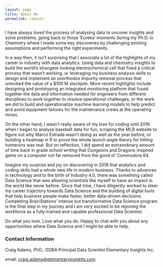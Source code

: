 ```yaml
---
layout: page
title: About Me
permalink: /about/
---
```


I have always loved the process of analysing data to uncover insights and solve problems, going back to those ‘Eureka’ moments during my Ph.D. in Chemistry where I made some key discoveries by challenging existing assumptions and performing the right experiments.

In a way then, it isn’t surprising that I associate a lot of the highlights of my career in industry with data analytics:   Using data and chemistry insights to build the world’s strangest-looking electrochemical cell that fixed a critical process that wasn’t working, or leveraging my business analysis skills to design and implement an unorthodox impurity removal process that unlocked the value of a $100 M stockpile.  More recent highlights include designing and prototyping an integrated monitoring platform that fused together the data and information needed for engineers from different disciplines to work together to resolve operational challenges, or the work we did to build and operationalize machine learning models to help predict and avoid equipment failures for the maintenance crews at the operating mines.

On the other hand, I wasn’t really aware of my love for coding until 2016 when I began to analyse baseball data for fun, scraping the MLB website to figure out why Marco Estrada wasn’t doing as well as the year before, or building a heatmap in R to prove the whole launch angle theory for hitting homeruns was real.  But on reflection, I did spend an extraordinary amount of time back in grade school writing that Dungeons and Dragons-inspired game on a computer not far removed from the good ol’ Commodore 64.

Imagine my surprise and joy on discovering in 2018 that analytics and coding skills had a whole new life in modern business.  Thanks to advances in technology and to the birth of Industry 4.0, there was something called Data Science that was allowing scientists like myself to have an impact in the world like never before.  Since that time, I have diligently worked to steer my career trajectory towards Data Science and the building of digital tools that help business people make faster, better data-driven decisions.   Completing BrainStations’ intense but transformative Data Science program is the final step in my journey and I am very excited to be rejoining the workforce as a fully-trained and capable professional Data Scientist. 

Do what you love.  Love what you do.  Happy to chat with you about any opportunities where Data Science and I might be able to help.

### Contact Information

Craig Adams, PhD., GDBA
Principal Data Scientist
Elementary Insights Inc.

email: [craig.adams@elementaryinsights.com](mailto:craig.adams@elementaryinsights.com)



